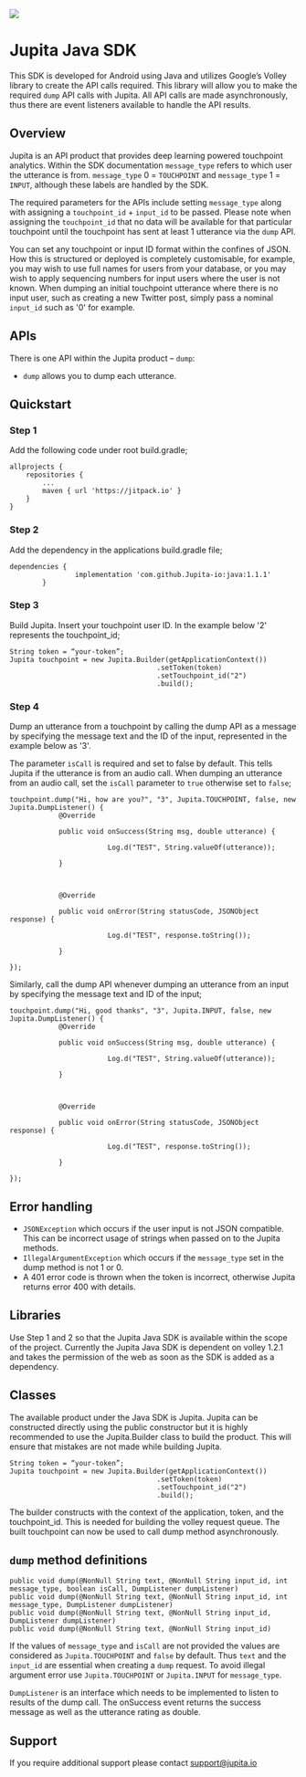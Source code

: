 [![](https://jitpack.io/v/Jupita-io/java.svg)](https://jitpack.io/#Jupita-io/java)

# Jupita Java SDK
This SDK is developed for Android using Java and utilizes Google’s Volley library to create the API calls required. This library will allow you to make the required `dump` API calls with Jupita. All API calls are made asynchronously, thus there are event listeners available to handle the API results.


## Overview
Jupita is an API product that provides deep learning powered touchpoint analytics. Within the SDK documentation `message_type` refers to which user the utterance is from. `message_type` 0 = `TOUCHPOINT` and `message_type` 1 = `INPUT`, although these labels are handled by the SDK.

The required parameters for the APIs include setting `message_type` along with assigning a `touchpoint_id` + `input_id` to be passed. Please note when assigning the `touchpoint_id` that no data will be available for that particular touchpoint until the touchpoint has sent at least 1 utterance via the `dump` API. 

You can set any touchpoint or input ID format within the confines of JSON. How this is structured or deployed is completely customisable, for example, you may wish to use full names for users from your database, or you may wish to apply sequencing numbers for input users where the user is not known. When dumping an initial touchpoint utterance where there is no input user, such as creating a new Twitter post, simply pass a nominal `input_id` such as '0' for example.

## APIs
There is one API within the Jupita product – `dump`:

- `dump` allows you to dump each utterance.


## Quickstart
### Step 1
Add the following code under root build.gradle;

```
allprojects {
    repositories {
        ...
        maven { url 'https://jitpack.io' }
    }
}
```

### Step 2
Add the dependency in the applications build.gradle file;

```
dependencies {
                implementation 'com.github.Jupita-io:java:1.1.1'
        }
```

### Step 3
Build Jupita. Insert your touchpoint user ID. In the example below '2' represents the touchpoint_id;

```
String token = “your-token”;
Jupita touchpoint = new Jupita.Builder(getApplicationContext())
                                    .setToken(token)
                                    .setTouchpoint_id("2")
                                    .build();
```

### Step 4
Dump an utterance from a touchpoint by calling the dump API as a message by specifying the message text and the ID of the input, represented in the example below as '3'. 

The parameter `isCall` is required and set to false by default. This tells Jupita if the utterance is from an audio call. When dumping an utterance from an audio call, set the `isCall` parameter to `true` otherwise set to `false`;

```
touchpoint.dump("Hi, how are you?", "3", Jupita.TOUCHPOINT, false, new Jupita.DumpListener() {
            @Override

            public void onSuccess(String msg, double utterance) {

                        Log.d("TEST", String.valueOf(utterance));

            }



            @Override

            public void onError(String statusCode, JSONObject response) {

                        Log.d("TEST", response.toString());

            }

});
```


Similarly, call the dump API whenever dumping an utterance from an input by specifying the message text and ID of the input;

```
touchpoint.dump("Hi, good thanks", "3", Jupita.INPUT, false, new Jupita.DumpListener() {
            @Override

            public void onSuccess(String msg, double utterance) {

                        Log.d("TEST", String.valueOf(utterance));

            }



            @Override

            public void onError(String statusCode, JSONObject response) {

                        Log.d("TEST", response.toString());

            }

});
```

## Error handling
- `JSONException` which occurs if the user input is not JSON compatible. This can be incorrect usage of strings when passed on to the Jupita methods.
- `IllegalArgumentException` which occurs if the `message_type` set in the dump method is not 1 or 0.
- A 401 error code is thrown when the token is incorrect, otherwise Jupita returns error 400 with details.

## Libraries
Use Step 1 and 2 so that the Jupita Java SDK is available within the scope of the project. Currently the Jupita Java SDK is dependent on volley 1.2.1 and takes the permission of the web as soon as the SDK is added as a dependency.


## Classes
The available product under the Java SDK is Jupita. Jupita can be constructed directly using the public constructor but it is highly recommended to use the Jupita.Builder class to build the product. This will ensure that mistakes are not made while building Jupita.

```
String token = “your-token”;
Jupita touchpoint = new Jupita.Builder(getApplicationContext())
                                    .setToken(token)
                                    .setTouchpoint_id("2")
                                    .build();
```

The builder constructs with the context of the application, token, and the touchpoint_id. This is needed for building the volley request queue. The built touchpoint can now be used to call dump method asynchronously.

## `dump` method definitions

```
public void dump(@NonNull String text, @NonNull String input_id, int message_type, boolean isCall, DumpListener dumpListener)
public void dump(@NonNull String text, @NonNull String input_id, int message_type, DumpListener dumpListener)
public void dump(@NonNull String text, @NonNull String input_id, DumpListener dumpListener)
public void dump(@NonNull String text, @NonNull String input_id)
```

If the values of `message_type` and `isCall` are not provided the values are considered as `Jupita.TOUCHPOINT` and `false` by default. Thus `text` and the `input_id` are essential when creating a `dump` request. To avoid illegal argument error use `Jupita.TOUCHPOINT` or `Jupita.INPUT` for `message_type`.

`DumpListener` is an interface which needs to be implemented to listen to results of the dump call. The onSuccess event returns the success message as well as the utterance rating as double.

## Support
If you require additional support please contact support@jupita.io
